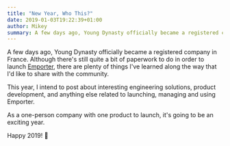 ```yaml
---
title: "New Year, Who This?"
date: 2019-01-03T19:22:39+01:00
author: Mikey
summary: A few days ago, Young Dynasty officially became a registered company in France. You won't believe what happened next.
---
```


A few days ago, Young Dynasty officially became a registered company in France. Although there's still quite a bit of paperwork to do in order to launch [Emporter](https://emporter.app), there are plenty of things I've learned along the way that I'd like to share with the community.

This year, I intend to post about interesting engineering solutions, product development, and anything else related to launching, managing and using Emporter.

As a one-person company with one product to launch, it's going to be an exciting year.

Happy 2019! 🍾

